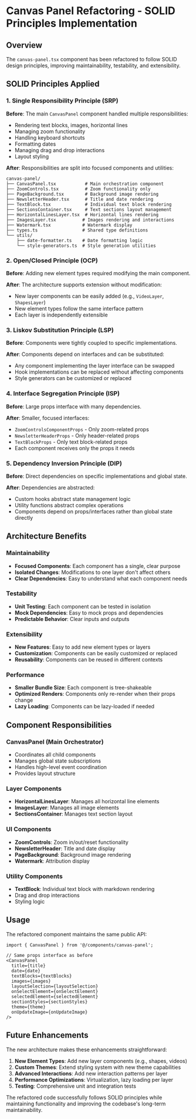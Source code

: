 # Canvas Panel Refactoring - SOLID Principles Implementation

## Overview

The `canvas-panel.tsx` component has been refactored to follow SOLID design principles, improving maintainability, testability, and extensibility.

## SOLID Principles Applied

### 1. Single Responsibility Principle (SRP)

**Before**: The main `CanvasPanel` component handled multiple responsibilities:
- Rendering text blocks, images, horizontal lines
- Managing zoom functionality  
- Handling keyboard shortcuts
- Formatting dates
- Managing drag and drop interactions
- Layout styling

**After**: Responsibilities are split into focused components and utilities:

```
canvas-panel/
├── CanvasPanel.tsx           # Main orchestration component
├── ZoomControls.tsx          # Zoom functionality only
├── PageBackground.tsx        # Background image rendering
├── NewsletterHeader.tsx      # Title and date rendering
├── TextBlock.tsx             # Individual text block rendering
├── SectionsContainer.tsx     # Text sections layout management
├── HorizontalLinesLayer.tsx  # Horizontal lines rendering
├── ImagesLayer.tsx          # Images rendering and interactions
├── Watermark.tsx            # Watermark display
├── types.ts                 # Shared type definitions
└── utils/
    ├── date-formatter.ts    # Date formatting logic
    └── style-generators.ts  # Style generation utilities
```

### 2. Open/Closed Principle (OCP)

**Before**: Adding new element types required modifying the main component.

**After**: The architecture supports extension without modification:
- New layer components can be easily added (e.g., `VideoLayer`, `ShapesLayer`)
- New element types follow the same interface pattern
- Each layer is independently extensible

### 3. Liskov Substitution Principle (LSP)

**Before**: Components were tightly coupled to specific implementations.

**After**: Components depend on interfaces and can be substituted:
- Any component implementing the layer interface can be swapped
- Hook implementations can be replaced without affecting components
- Style generators can be customized or replaced

### 4. Interface Segregation Principle (ISP)

**Before**: Large props interface with many dependencies.

**After**: Smaller, focused interfaces:
- `ZoomControlsComponentProps` - Only zoom-related props
- `NewsletterHeaderProps` - Only header-related props  
- `TextBlockProps` - Only text block-related props
- Each component receives only the props it needs

### 5. Dependency Inversion Principle (DIP)

**Before**: Direct dependencies on specific implementations and global state.

**After**: Dependencies are abstracted:
- Custom hooks abstract state management logic
- Utility functions abstract complex operations
- Components depend on props/interfaces rather than global state directly

## Architecture Benefits

### Maintainability
- **Focused Components**: Each component has a single, clear purpose
- **Isolated Changes**: Modifications to one layer don't affect others
- **Clear Dependencies**: Easy to understand what each component needs

### Testability  
- **Unit Testing**: Each component can be tested in isolation
- **Mock Dependencies**: Easy to mock props and dependencies
- **Predictable Behavior**: Clear inputs and outputs

### Extensibility
- **New Features**: Easy to add new element types or layers
- **Customization**: Components can be easily customized or replaced
- **Reusability**: Components can be reused in different contexts

### Performance
- **Smaller Bundle Size**: Each component is tree-shakeable
- **Optimized Renders**: Components only re-render when their props change
- **Lazy Loading**: Components can be lazy-loaded if needed

## Component Responsibilities

### CanvasPanel (Main Orchestrator)
- Coordinates all child components
- Manages global state subscriptions
- Handles high-level event coordination
- Provides layout structure

### Layer Components
- **HorizontalLinesLayer**: Manages all horizontal line elements
- **ImagesLayer**: Manages all image elements  
- **SectionsContainer**: Manages text section layout

### UI Components
- **ZoomControls**: Zoom in/out/reset functionality
- **NewsletterHeader**: Title and date display
- **PageBackground**: Background image rendering
- **Watermark**: Attribution display

### Utility Components
- **TextBlock**: Individual text block with markdown rendering
- Drag and drop interactions
- Styling logic

## Usage

The refactored component maintains the same public API:

```tsx
import { CanvasPanel } from '@/components/canvas-panel';

// Same props interface as before
<CanvasPanel
  title={title}
  date={date}
  textBlocks={textBlocks}
  images={images}
  layoutSelection={layoutSelection}
  onSelectElement={onSelectElement}
  selectedElement={selectedElement}
  sectionStyles={sectionStyles}  
  theme={theme}
  onUpdateImage={onUpdateImage}
/>
```

## Future Enhancements

The new architecture makes these enhancements straightforward:

1. **New Element Types**: Add new layer components (e.g., shapes, videos)
2. **Custom Themes**: Extend styling system with new theme capabilities
3. **Advanced Interactions**: Add new interaction patterns per layer
4. **Performance Optimizations**: Virtualization, lazy loading per layer
5. **Testing**: Comprehensive unit and integration tests

The refactored code successfully follows SOLID principles while maintaining functionality and improving the codebase's long-term maintainability.

